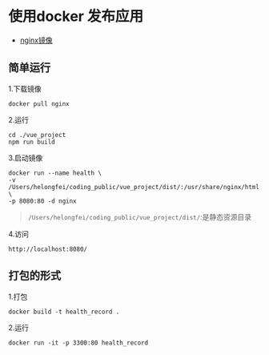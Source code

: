 # 使用docker 发布应用

- [nginx镜像](https://hub.docker.com/_/nginx/)

## 简单运行

1.下载镜像

```shell
docker pull nginx
```

2.运行

```
cd ./vue_project
npm run build
```

3.启动镜像

```shell
docker run --name health \
-v /Users/helongfei/coding_public/vue_project/dist/:/usr/share/nginx/html:ro \
-p 8080:80 -d nginx
```

> `/Users/helongfei/coding_public/vue_project/dist/`:是静态资源目录

4.访问

```shell
http://localhost:8080/
```

## 打包的形式

1.打包

```shell
docker build -t health_record .
```

2.运行

```
docker run -it -p 3300:80 health_record
```
